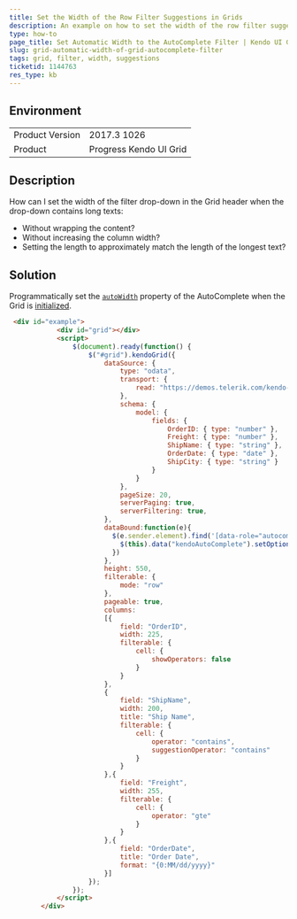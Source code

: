 ```yaml
---
title: Set the Width of the Row Filter Suggestions in Grids
description: An example on how to set the width of the row filter suggestions in the Kendo UI Grid.
type: how-to
page_title: Set Automatic Width to the AutoComplete Filter | Kendo UI Grid
slug: grid-automatic-width-of-grid-autocomplete-filter
tags: grid, filter, width, suggestions
ticketid: 1144763
res_type: kb
---
```


## Environment

<table>
	<tr>
		<td>Product Version</td>
		<td>2017.3 1026</td>
	</tr>
	<tr>
		<td>Product</td>
		<td>Progress Kendo UI Grid</td>
	</tr>
</table>


## Description

How can I set the width of the filter drop-down in the Grid header when the drop-down contains long texts:
* Without wrapping the content?
* Without increasing the column width?
* Setting the length to approximately match the length of the longest text?

## Solution

Programmatically set the [`autoWidth`](https://docs.telerik.com/kendo-ui/api/javascript/ui/autocomplete/configuration/autowidth) property of the AutoComplete when the Grid is [initialized](https://docs.telerik.com/kendo-ui/api/javascript/ui/grid/events/databound).

```html
 <div id="example">
            <div id="grid"></div>
            <script>
                $(document).ready(function() {
                    $("#grid").kendoGrid({
                        dataSource: {
                            type: "odata",
                            transport: {
                                read: "https://demos.telerik.com/kendo-ui/service/Northwind.svc/Orders"
                            },
                            schema: {
                                model: {
                                    fields: {
                                        OrderID: { type: "number" },
                                        Freight: { type: "number" },
                                        ShipName: { type: "string" },
                                        OrderDate: { type: "date" },
                                        ShipCity: { type: "string" }
                                    }
                                }
                            },
                            pageSize: 20,
                            serverPaging: true,
                            serverFiltering: true,
                        },
                      	dataBound:function(e){
                          $(e.sender.element).find('[data-role="autocomplete"]').each(function(){
                            $(this).data("kendoAutoComplete").setOptions({autoWidth:true})
                          })
                        },
                        height: 550,
                        filterable: {
                            mode: "row"
                        },
                        pageable: true,
                        columns:
                        [{
                            field: "OrderID",
                            width: 225,
                            filterable: {
                                cell: {
                                    showOperators: false
                                }
                            }
                        },
                        {
                            field: "ShipName",
                            width: 200,
                            title: "Ship Name",
                            filterable: {
                                cell: {
                                    operator: "contains",
                                    suggestionOperator: "contains"
                                }
                            }
                        },{
                            field: "Freight",
                            width: 255,
                            filterable: {
                                cell: {
                                    operator: "gte"
                                }
                            }
                        },{
                            field: "OrderDate",
                            title: "Order Date",
                            format: "{0:MM/dd/yyyy}"
                        }]
                    });
                });
            </script>
        </div>
```

